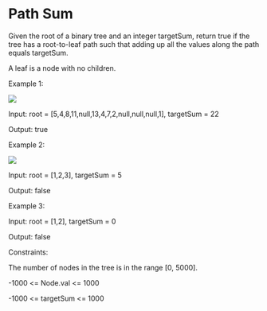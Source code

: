 # Path Sum

Given the root of a binary tree and an integer targetSum, return true if the tree has a root-to-leaf path such that adding up all the values along the path equals targetSum.

A leaf is a node with no children.

 

Example 1:

<img src="https://assets.leetcode.com/uploads/2021/01/18/pathsum1.jpg">

Input: root = [5,4,8,11,null,13,4,7,2,null,null,null,1], targetSum = 22

Output: true

Example 2:

<img src="https://assets.leetcode.com/uploads/2021/01/18/pathsum2.jpg">

Input: root = [1,2,3], targetSum = 5

Output: false

Example 3:


Input: root = [1,2], targetSum = 0

Output: false
 

Constraints:

The number of nodes in the tree is in the range [0, 5000].

-1000 <= Node.val <= 1000

-1000 <= targetSum <= 1000
